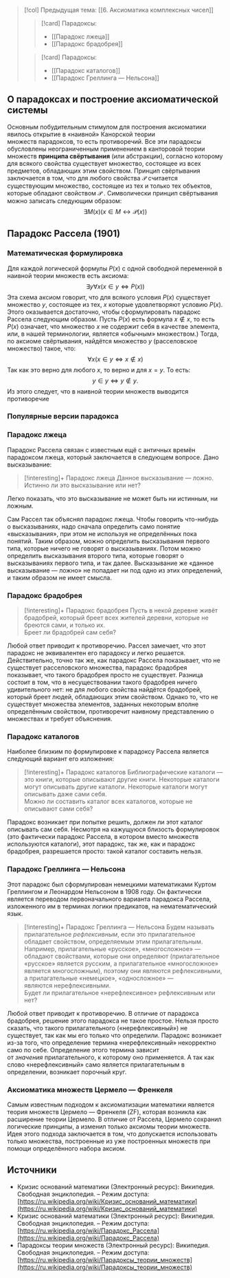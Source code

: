> [!col] Предыдущая тема: [[6. Аксиоматика комплексных чисел]]
>> [!card] Парадоксы:
>> * [[Парадокс лжеца]]
>> * [[Парадокс брадобрея]]
>
>> [!card] Парадоксы:
>>* [[Парадокс каталогов]]
>>* [[Парадокс Греллинга — Нельсона]]
## О парадоксах и построение аксиоматической системы
Основным побудительным стимулом для построения аксиоматики явилось открытие в «наивной» Канорской  теории множеств парадоксов, то есть противоречий. Все эти парадоксы обусловлены неограниченным применением в канторовой теории множеств **принципа свёртывания** (или абстракции), согласно которому для всякого свойства существует множество, состоящее из всех предметов, обладающих этим свойством.
Принцип свёртывания заключается в том, что для любого свойства ${\displaystyle {\mathcal {P}}}$ считается существующим множество, состоящее из тех и только тех объектов, которые обладают свойством ${\displaystyle {\mathcal {P}}}$ . Символически принцип свёртывания можно записать следующим образом:
$$\exists M (x) (x \in M \leftrightarrow \mathcal{P}(x))$$

## Парадокс Рассела (1901)
### Математическая формулировка
Для каждой логической формулы $P(x)$ с одной свободной переменной в наивной теории множеств есть аксиома:
$$\exists y \forall x (x \in y \iff P(x))$$
Эта схема аксиом говорит, что для всякого условия ${\displaystyle P(x)}$ существует множество $y$, состоящее из тех, $x$ которые удовлетворяют условию ${\displaystyle P(x)}$. Этого оказывается достаточно, чтобы сформулировать парадокс Рассела следующим образом.
Пусть $P(x)$ есть формула ${\displaystyle x\notin x}$, то есть ${\displaystyle P(x)}$ означает, что множество ${\displaystyle x}$ не содержит себя в качестве элемента, или, в нашей терминологии, является «обычным» множеством.) Тогда, по аксиоме свёртывания, найдётся множество ${\displaystyle y}$ (расселовское множество) такое, что:
$$\forall x (x \in y \iff x\notin x)$$
Так как это верно для любого ${\displaystyle x}$, то верно и для ${\displaystyle x=y.}$ То есть:
$$y \in y \iff y\notin y.$$
Из этого следует, что в наивной теории множеств выводится противоречие
 
### Популярные версии парадокса
### Парадокс лжеца
Парадокс Рассела связан с известным ещё с античных времён парадоксом лжеца, который заключается в следующем вопросе. Дано высказывание:

> [!interesting]+ Парадокс лжеца
> Данное высказывание — ложно. 
> Истинно ли это высказывание или нет?

Легко показать, что это высказывание не может быть ни истинным, ни ложным.

Сам Рассел так объяснял парадокс лжеца. Чтобы говорить что-нибудь о высказываниях, надо сначала определить само понятие «высказывания», при этом не используя не определённых пока понятий. Таким образом, можно определить высказывания первого типа, которые ничего не говорят о высказываниях. Потом можно определить высказывания второго типа, которые говорят о высказываниях первого типа, и так далее. Высказывание же «данное высказывание — ложно» не попадает ни под одно из этих определений, и таким образом не имеет смысла. 

### Парадокс брадобрея
> [!interesting]+ Парадокс брадобрея
> Пусть в некой деревне живёт брадобрей, который бреет всех жителей деревни, которые не бреются сами, и только их.  
> Бреет ли брадобрей сам себя?

Любой ответ приводит к противоречию. Рассел замечает, что этот парадокс не эквивалентен его парадоксу и легко решается. Действительно, точно так же, как парадокс Рассела показывает, что не существует расселовского множества, парадокс брадобрея показывает, что такого брадобрея просто не существует. Разница состоит в том, что в несуществовании такого брадобрея ничего удивительного нет: не для любого свойства найдётся брадобрей, который бреет людей, обладающих этим свойством. Однако то, что не существует множества элементов, заданных некоторым вполне определённым свойством, противоречит наивному представлению о множествах и требует объяснения.

### Парадокс каталогов
Наиболее близким по формулировке к парадоксу Рассела является следующий вариант его изложения:

> [!interesting]+ Парадокс каталогов
> Библиографические каталоги — это книги, которые описывают другие книги. Некоторые каталоги могут описывать другие каталоги. Некоторые каталоги могут описывать даже сами себя.  
> Можно ли составить каталог всех каталогов, которые не описывают сами себя?

Парадокс возникает при попытке решить, должен ли этот каталог описывать сам себя. Несмотря на кажущуюся близость формулировок (это фактически парадокс Рассела, в котором вместо множеств используются каталоги), этот парадокс, так же, как и парадокс брадобрея, разрешается просто: такой каталог составить нельзя.

### Парадокс Греллинга — Нельсона
Этот парадокс был сформулирован немецкими математиками Куртом Греллингом и Леонардом Нельсоном в 1908 году. Он фактически является переводом первоначального варианта парадокса Рассела, изложенного им в терминах логики предикатов, на нематематический язык.

> [!interesting]+ Парадокс Греллинга — Нельсона
> Будем называть прилагательное _рефлексивным_, если это прилагательное обладает свойством, определяемым этим прилагательным. Например, прилагательные «русское», «многосложное» — обладают свойствами, которые они определяют (прилагательное «русское» является русским, а прилагательное «многосложное» является многосложным), поэтому они являются рефлексивными, а прилагательные «немецкое», «односложное» — являются нерефлексивными.  
> Будет ли прилагательное «нерефлексивное» рефлексивным или нет?

Любой ответ приводит к противоречию. В отличие от парадокса брадобрея, решение этого парадокса не такое простое. Нельзя просто сказать, что такого прилагательного («нерефлексивный») не существует, так как мы его только что определили. Парадокс возникает из-за того, что определение термина «нерефлексивный» некорректно само по себе. Определение этого термина зависит от _значения_ прилагательного, к которому оно применяется. А так как слово «нерефлексивный» само является прилагательным в определении, возникает порочный круг.

### Аксиоматика множеств Цермело — Френкеля
Самым известным подходом к аксиоматизации математики является теория множеств Цермело — Френкеля (ZF), которая возникла как расширение теории Цермело. В отличие от Рассела, Цермело сохранил логические принципы, а изменил только аксиомы теории множеств. Идея этого подхода заключается в том, что допускается использовать только множества, построенные из уже построенных множеств при помощи определённого набора аксиом.

## Источники
* Кризис оснований математики (Электронный ресурс): Википедия. Свободная энциклопедия. – Режим доступа: [https://ru.wikipedia.org/wiki/Кризис_оснований_математики](https://ru.wikipedia.org/wiki/Кризис_оснований_математики)
* Кризис оснований математики (Электронный ресурс): Википедия. Свободная энциклопедия. – Режим доступа: [https://ru.wikipedia.org/wiki/Парадокс_Рассела](https://ru.wikipedia.org/wiki/Парадокс_Рассела)
* Парадоксы теории множеств (Электронный ресурс): Википедия. Свободная энциклопедия. – Режим доступа: [https://ru.wikipedia.org/wiki/Парадоксы_теории_множеств](https://ru.wikipedia.org/wiki/Парадоксы_теории_множеств)
